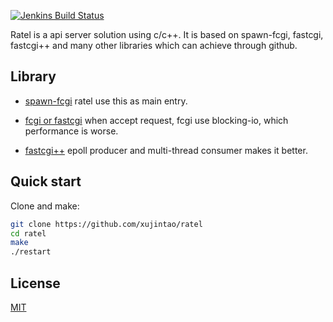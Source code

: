 [![Jenkins Build Status](https://mac-ci.electronjs.org/buildStatus/icon?job=Electron%20org/electron/master)](https://mac-ci.electronjs.org/blue/organizations/jenkins/Electron%20org%2Felectron/activity?branch=master)

Ratel is a api server solution using c/c++. It is based on spawn-fcgi, fastcgi, fastcgi++ and many other libraries which can achieve through github.

## Library

* [spawn-fcgi](https://github.com/lighttpd/spawn-fcgi)
ratel use this as main entry.

* [fcgi or fastcgi](https://github.com/LuaDist/fcgi)
when accept request, fcgi use blocking-io, which performance is worse.

* [fastcgi++](https://github.com/eddic/fastcgipp)
epoll producer and multi-thread consumer makes it better.

## Quick start

Clone and make:
```sh
git clone https://github.com/xujintao/ratel
cd ratel
make
./restart
```

## License

[MIT](https://github.com/electron/electron/blob/master/LICENSE)